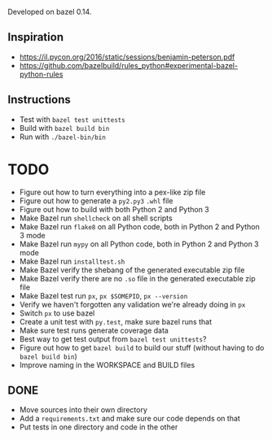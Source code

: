 Developed on bazel 0.14.

## Inspiration
* https://il.pycon.org/2016/static/sessions/benjamin-peterson.pdf
* https://github.com/bazelbuild/rules_python#experimental-bazel-python-rules

## Instructions
* Test with `bazel test unittests`
* Build with `bazel build bin`
* Run with `./bazel-bin/bin`

# TODO
* Figure out how to turn everything into a pex-like zip file
* Figure out how to generate a `py2.py3` `.whl` file
* Figure out how to build with both Python 2 and Python 3
* Make Bazel run `shellcheck` on all shell scripts
* Make Bazel run `flake8` on all Python code, both in Python 2 and Python 3 mode
* Make Bazel run `mypy` on all Python code, both in Python 2 and Python 3 mode
* Make Bazel run `installtest.sh`
* Make Bazel verify the shebang of the generated executable zip file
* Make Bazel verify there are no `.so` file in the generated executable zip file
* Make Bazel test run `px`, `px $SOMEPID`, `px --version`
* Verify we haven't forgotten any validation we're already doing in `px`
* Switch `px` to use bazel
* Create a unit test with `py.test`, make sure bazel runs that
* Make sure test runs generate coverage data
* Best way to get test output from `bazel test unittests`?
* Figure out how to get `bazel build` to build our stuff (without having to do
  `bazel build bin`)
* Improve naming in the WORKSPACE and BUILD files

## DONE
* Move sources into their own directory
* Add a `requirements.txt` and make sure our code depends on that
* Put tests in one directory and code in the other
